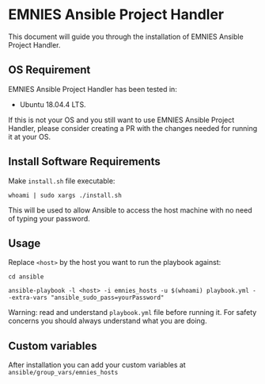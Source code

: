 # EMNIES Ansible Project Handler

This document will guide you through the installation of EMNIES Ansible Project Handler. 


## OS Requirement

EMNIES Ansible Project Handler has been tested in:
*  Ubuntu 18.04.4 LTS. 

If this is not your OS and you still want to use EMNIES Ansible Project Handler, please consider creating a PR with the changes needed for running it at your OS.

## Install Software Requirements

Make `install.sh` file executable:

`whoami | sudo xargs ./install.sh`

This will be used to allow Ansible to access the host machine with no need of typing your password. 

## Usage

Replace `<host>` by the host you want to run the playbook against:

`cd ansible`

`ansible-playbook -l <host> -i emnies_hosts -u $(whoami) playbook.yml --extra-vars "ansible_sudo_pass=yourPassword"`

Warning: read and understand `playbook.yml` file before running it. For safety concerns you should always understand what you are doing.

## Custom variables

After installation you can add your custom variables at `ansible/group_vars/emnies_hosts`